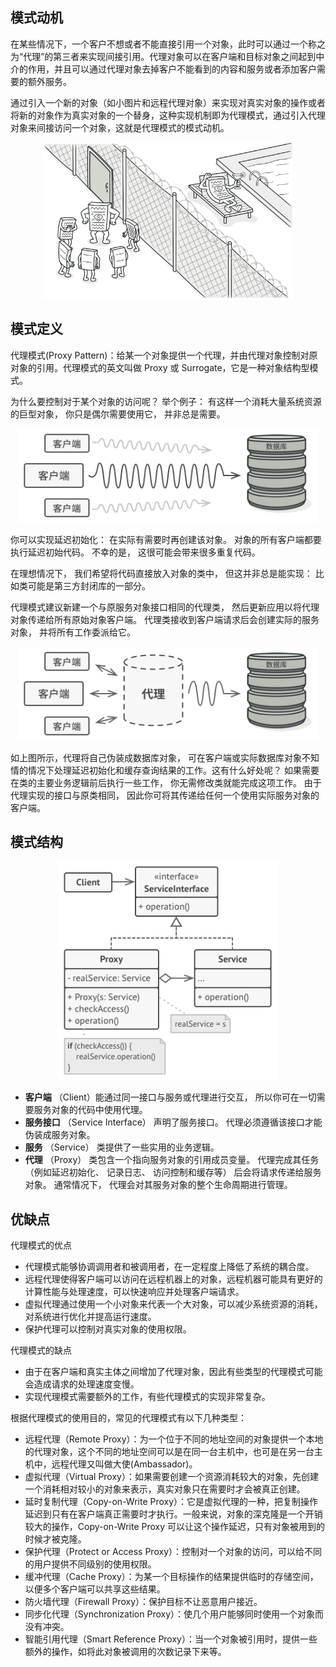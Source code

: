 ## 模式动机

在某些情况下，一个客户不想或者不能直接引用一个对象，此时可以通过一个称之为“代理”的第三者来实现间接引用。代理对象可以在客户端和目标对象之间起到中介的作用，并且可以通过代理对象去掉客户不能看到的内容和服务或者添加客户需要的额外服务。

通过引入一个新的对象（如小图片和远程代理对象）来实现对真实对象的操作或者将新的对象作为真实对象的一个替身，这种实现机制即为代理模式，通过引入代理对象来间接访问一个对象，这就是代理模式的模式动机。

<div align="center" ><img style="height: 250px;" src="./assets/proxy.png"></img></div>

## 模式定义

代理模式(Proxy Pattern)：给某一个对象提供一个代理，并由代理对象控制对原对象的引用。代理模式的英文叫做 Proxy 或 Surrogate，它是一种对象结构型模式。

为什么要控制对于某个对象的访问呢？ 举个例子： 有这样一个消耗大量系统资源的巨型对象， 你只是偶尔需要使用它， 并非总是需要。

<div align="center" ><img style="height: 150px;" src="./assets/problem-zh.png"></img></div>

你可以实现延迟初始化： 在实际有需要时再创建该对象。 对象的所有客户端都要执行延迟初始代码。 不幸的是， 这很可能会带来很多重复代码。

在理想情况下， 我们希望将代码直接放入对象的类中， 但这并非总是能实现： 比如类可能是第三方封闭库的一部分。

代理模式建议新建一个与原服务对象接口相同的代理类， 然后更新应用以将代理对象传递给所有原始对象客户端。 代理类接收到客户端请求后会创建实际的服务对象， 并将所有工作委派给它。

<div align="center" ><img style="height: 150px;" src="./assets/solution-zh.png"></img></div>

如上图所示，代理将自己伪装成数据库对象， 可在客户端或实际数据库对象不知情的情况下处理延迟初始化和缓存查询结果的工作。这有什么好处呢？ 如果需要在类的主要业务逻辑前后执行一些工作， 你无需修改类就能完成这项工作。 由于代理实现的接口与原类相同， 因此你可将其传递给任何一个使用实际服务对象的客户端。

## 模式结构

<div align="center" ><img style="height: 350px;" src="./assets/structure.png"></img></div>

- **客户端** （Client）能通过同一接口与服务或代理进行交互， 所以你可在一切需要服务对象的代码中使用代理。
- **服务接口** （Service Interface） 声明了服务接口。 代理必须遵循该接口才能伪装成服务对象。
- **服务** （Service） 类提供了一些实用的业务逻辑。
- **代理** （Proxy） 类包含一个指向服务对象的引用成员变量。 代理完成其任务 （例如延迟初始化、 记录日志、 访问控制和缓存等） 后会将请求传递给服务对象。 通常情况下， 代理会对其服务对象的整个生命周期进行管理。

## 优缺点

代理模式的优点

- 代理模式能够协调调用者和被调用者，在一定程度上降低了系统的耦合度。
- 远程代理使得客户端可以访问在远程机器上的对象，远程机器可能具有更好的计算性能与处理速度，可以快速响应并处理客户端请求。
- 虚拟代理通过使用一个小对象来代表一个大对象，可以减少系统资源的消耗，对系统进行优化并提高运行速度。
- 保护代理可以控制对真实对象的使用权限。

代理模式的缺点

- 由于在客户端和真实主体之间增加了代理对象，因此有些类型的代理模式可能会造成请求的处理速度变慢。
- 实现代理模式需要额外的工作，有些代理模式的实现非常复杂。

根据代理模式的使用目的，常见的代理模式有以下几种类型：

- 远程代理（Remote Proxy）：为一个位于不同的地址空间的对象提供一个本地的代理对象，这个不同的地址空间可以是在同一台主机中，也可是在另一台主机中，远程代理又叫做大使(Ambassador)。
- 虚拟代理（Virtual Proxy）：如果需要创建一个资源消耗较大的对象，先创建一个消耗相对较小的对象来表示，真实对象只在需要时才会被真正创建。
- 延时复制代理（Copy-on-Write  Proxy）：它是虚拟代理的一种，把复制操作延迟到只有在客户端真正需要时才执行。一般来说，对象的深克隆是一个开销较大的操作，Copy-on-Write Proxy 可以让这个操作延迟，只有对象被用到的时候才被克隆。
- 保护代理（Protect or Access Proxy）：控制对一个对象的访问，可以给不同的用户提供不同级别的使用权限。
- 缓冲代理（Cache Proxy）：为某一个目标操作的结果提供临时的存储空间，以便多个客户端可以共享这些结果。
- 防火墙代理（Firewall Proxy）：保护目标不让恶意用户接近。
- 同步化代理（Synchronization Proxy）：使几个用户能够同时使用一个对象而没有冲突。
- 智能引用代理（Smart Reference Proxy）：当一个对象被引用时，提供一些额外的操作，如将此对象被调用的次数记录下来等。